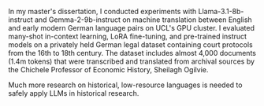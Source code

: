 In my master's dissertation, I conducted experiments with Llama-3.1-8b-instruct and Gemma-2-9b-instruct on machine translation between English and early modern German language pairs on UCL's GPU cluster. I evaluated many-shot in-context learning, LoRA fine-tuning, and pre-trained instruct models on a privately held German legal dataset containing court protocols from the 16th to 18th century. The dataset includes almost 4,000 documents (1.4m tokens) that were transcribed and translated from archival sources by the Chichele Professor of Economic History, Sheilagh Ogilvie.

Much more research on historical, low-resource languages is needed to safely apply LLMs in historical research.